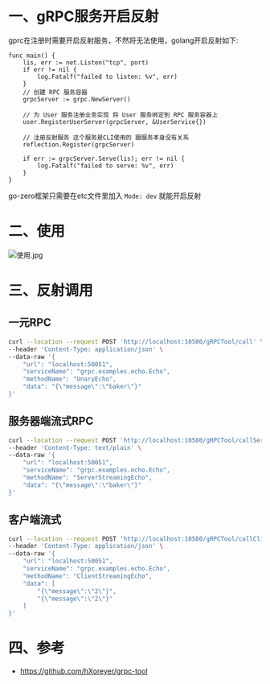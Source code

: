 # 一、gRPC服务开启反射

gprc在注册时需要开启反射服务，不然将无法使用，golang开启反射如下:

```golang
func main() {
    lis, err := net.Listen("tcp", port)
    if err != nil {
        log.Fatalf("failed to listen: %v", err)
    }
    // 创建 RPC 服务容器
    grpcServer := grpc.NewServer()
    
    // 为 User 服务注册业务实现 将 User 服务绑定到 RPC 服务容器上
    user.RegisterUserServer(grpcServer, &UserService{})
    
    // 注册反射服务 这个服务是CLI使用的 跟服务本身没有关系
    reflection.Register(grpcServer)

    if err := grpcServer.Serve(lis); err != nil {
        log.Fatalf("failed to serve: %v", err)
    }
}
```

  

go-zero框架只需要在etc文件里加入 `Mode: dev` 就能开启反射



# 二、使用

![使用.jpg](https://baker-blog.oss-cn-chengdu.aliyuncs.com/article/b149e17ede10d961.jpg)

# 三、反射调用

## 一元RPC

```bash
curl --location --request POST 'http://localhost:10580/gRPCTool/call' \
--header 'Content-Type: application/json' \
--data-raw '{
    "url": "localhost:50051",
    "serviceName": "grpc.examples.echo.Echo",
    "methodName": "UnaryEcho",
    "data": "{\"message\":\"baker\"}"
}'
```



## 服务器端流式RPC

```bash
curl --location --request POST 'http://localhost:10580/gRPCTool/callServerStream' \
--header 'Content-Type: text/plain' \
--data-raw '{
    "url": "localhost:50051",
    "serviceName": "grpc.examples.echo.Echo",
    "methodName": "ServerStreamingEcho",
    "data": "{\"message\":\"baker\"}"
}'
```

## 客户端流式

```bash
curl --location --request POST 'http://localhost:10580/gRPCTool/callClientStream' \
--header 'Content-Type: application/json' \
--data-raw '{
    "url": "localhost:50051",
    "serviceName": "grpc.examples.echo.Echo",
    "methodName": "ClientStreamingEcho",
    "data": [
        "{\"message\":\"2\"}",
        "{\"message\":\"2\"}"
    ]
}'
```





# 四、参考
- https://github.com/hXoreyer/grpc-tool

